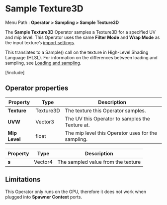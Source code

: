 # Sample Texture3D

Menu Path : **Operator > Sampling > Sample Texture3D**

The **Sample Texture3D** Operator samples a Texture3D for a specified UV and mip level. This Operator uses the same **Filter Mode** and **Wrap Mode** as the input texture’s [import settings](https://docs.unity3d.com/Manual/class-TextureImporter.html).

This translates to a Sample() call on the texture in High-Level Shading Language (HLSL). For information on the differences between loading and sampling, see [Loading and sampling](#loading-and-sampling).

[!include[](Snippets/Operator-LoadingAndSampling.md)]

## Operator properties

| **Property**  | **Type**  | **Description**                                    |
| ------------- | --------- | -------------------------------------------------- |
| **Texture**   | Texture3D | The texture this Operator samples.                 |
| **UVW**       | Vector3   | The UV this Operator to samples the Texture at.    |
| **Mip Level** | float     | The mip level this Operator uses for the sampling. |

| **Property** | **Type** | **Description**                    |
| ------------ | -------- | ---------------------------------- |
| **s**        | Vector4  | The sampled value from the texture |

## Limitations

This Operator only runs on the GPU, therefore it does not work when plugged into **Spawner Context** ports.
